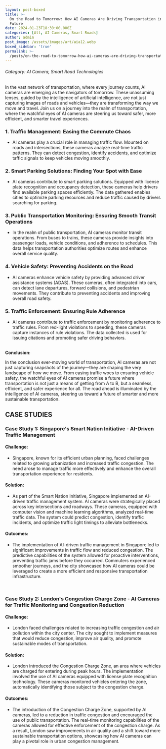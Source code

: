 ```yaml
---
layout: post-boxed
title: >-
  On the Road to Tomorrow: How AI Cameras Are Driving Transportation into the
  Future
date: 2024-01-23T18:30:00.000Z
categories: [All, AI Cameras, Smart Roads]
author: admin
post_image: /assets/images/art/aia12.webp
boxed_sidebar: 'true'
permalink: >-
  /posts/on-the-road-to-tomorrow-how-ai-cameras-are-driving-transportation-into-the-future
---
```


###### Category: AI Camera, Smart Road Technologies

In the vast network of transportation, where every journey counts, AI cameras are emerging as the navigators of tomorrow. These unassuming lenses, guided by the intelligence of artificial intelligence, are not just capturing images of roads and vehicles—they are transforming the way we move and travel. Join us on a journey into the realm of transportation, where the watchful eyes of AI cameras are steering us toward safer, more efficient, and smarter travel experiences.

### 1. Traffic Management: Easing the Commute Chaos

* AI cameras play a crucial role in managing traffic flow. Mounted on roads and intersections, these cameras analyze real-time traffic patterns. They can detect congestion, identify accidents, and optimize taffic signals to keep vehicles moving smoothly.

### 2. Smart Parking Solutions: Finding Your Spot with Ease

* AI cameras contribute to smart parking solutions. Equipped with license plate recognition and occupancy detection, these cameras help drivers find available parking spaces efficiently. The data gathered enables cities to optimize parking resources and reduce traffic caused by drivers searching for parking.

### 3. Public Transportation Monitoring: Ensuring Smooth Transit Operations

* In the realm of public transportation, AI cameras monitor transit operations. From buses to trains, these cameras provide insights into passenger loads, vehicle conditions, and adherence to schedules. This data helps transportation authorities optimize routes and enhance overall service quality.

### 4. Vehicle Safety: Preventing Accidents on the Road

* AI cameras enhance vehicle safety by providing advanced driver assistance systems (ADAS). These cameras, often integrated into cars, can detect lane departures, forward collisions, and pedestrian movements. They contribute to preventing accidents and improving overall road safety.

### 5. Traffic Enforcement: Ensuring Rule Adherence

* AI cameras contribute to traffic enforcement by monitoring adherence to traffic rules. From red-light violations to speeding, these cameras capture instances of rule violations. The data collected is used for issuing citations and promoting safer driving behaviors.

<br>
<b>Conclusion:</b>
<p>
In the conclusion ever-moving world of transportation, AI cameras are not just capturing snapshots of the journey—they are shaping the very landscape of how we move. From easing traffic woes to ensuring vehicle safety, the watchful eyes of AI cameras promise a future where transportation is not just a means of getting from A to B, but a seamless, efficient, and safer experience for all. The road ahead is illuminated by the intelligence of AI cameras, steering us toward a future of smarter and more sustainable transportation.
</p>

## CASE STUDIES

### Case Study 1: Singapore's Smart Nation Initiative - AI-Driven Traffic Management

#### Challenge:

* Singapore, known for its efficient urban planning, faced challenges related to growing urbanization and increased traffic congestion. The need arose to manage traffic more effectively and enhance the overall transportation experience for residents.

#### Solution:

* As part of the Smart Nation Initiative, Singapore implemented an AI-driven traffic management system. AI cameras were strategically placed across key intersections and roadways. These cameras, equipped with computer vision and machine learning algorithms, analyzed real-time traffic data. The system could predict congestion, identify traffic incidents, and optimize traffic light timings to alleviate bottlenecks.

#### Outcomes:

* The implementation of AI-driven traffic management in Singapore led to significant improvements in traffic flow and reduced congestion. The predictive capabilities of the system allowed for proactive interventions, preventing traffic jams before they occurred. Commuters experienced smoother journeys, and the city showcased how AI cameras could be leveraged to create a more efficient and responsive transportation infrastructure.

<br>

### Case Study 2: London's Congestion Charge Zone - AI Cameras for Traffic Monitoring and Congestion Reduction

#### Challenge:

* London faced challenges related to increasing traffic congestion and air pollution within the city center. The city sought to implement measures that would reduce congestion, improve air quality, and promote sustainable modes of transportation.

#### Solution:

* London introduced the Congestion Charge Zone, an area where vehicles are charged for entering during peak hours. The implementation involved the use of AI cameras equipped with license plate recognition technology. These cameras monitored vehicles entering the zone, automatically identifying those subject to the congestion charge.

#### Outcomes:

* The introduction of the Congestion Charge Zone, supported by AI cameras, led to a reduction in traffic congestion and encouraged the use of public transportation. The real-time monitoring capabilities of the cameras allowed for effective enforcement of the congestion charge. As a result, London saw improvements in air quality and a shift toward more sustainable transportation options, showcasing how AI cameras can play a pivotal role in urban congestion management.
